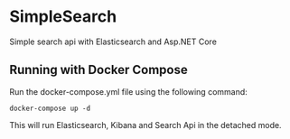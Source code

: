 # SimpleSearch

Simple search api with Elasticsearch and Asp.NET Core

## Running with Docker Compose

Run the docker-compose.yml file using the following command:

```
docker-compose up -d

```

This will run Elasticsearch, Kibana and Search Api in the detached mode.
